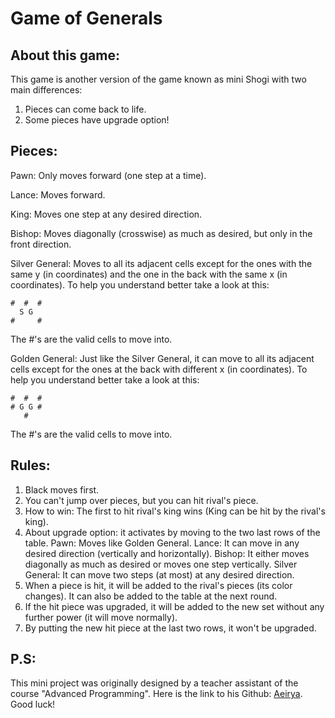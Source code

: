 # Game of Generals

## About this game:

This game is another version of the game known as mini Shogi with two main differences:
1) Pieces can come back to life.
2) Some pieces have upgrade option!


## Pieces:

Pawn: Only moves forward (one step at a time).

Lance: Moves forward.

King: Moves one step at any desired direction.

Bishop: Moves diagonally (crosswise) as much as desired, but only
in the front direction.

Silver General: Moves to all its adjacent cells except for the ones with the same y (in coordinates) and the one in the back with the same x (in coordinates).
To help you understand better take a look at this:
 ```
 #  #  #
   S G
 #     #
 ```
The #'s are the valid cells to move into.

Golden General: Just like the Silver General, it can move to all its adjacent cells except for the ones at the back with different x (in coordinates).
To help you understand better take a look at this:
 ```
 #  #  #
 # G G #
    #
 ```
The #'s are the valid cells to move into.


## Rules:

1) Black moves first.
2) You can't jump over pieces, but you can hit rival's piece.
3) How to win: The first to hit rival's king wins (King can be hit by
the rival's king).
4) About upgrade option: it activates by moving to the two last
rows of the table.
Pawn: Moves like Golden General.
Lance: It can move in any desired direction (vertically and
horizontally).
Bishop: It either moves diagonally as much as desired or
moves one step vertically.
Silver General: It can move two steps (at most) at any desired
direction.
5) When a piece is hit, it will be added to the rival's pieces (its
color changes). It can also be added to the table at the next
round.
6) If the hit piece was upgraded, it will be added to the new set
without any further power (it will move normally).
7) By putting the new hit piece at the last two rows, it won't be
upgraded.


## P.S:

This mini project was originally designed by a teacher assistant of the course "Advanced Programming".
Here is the link to his Github: [Aeirya](https://github.com/aeirya).
Good luck!

